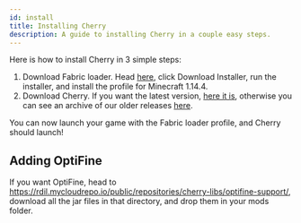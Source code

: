 ```yaml
---
id: install
title: Installing Cherry
description: A guide to installing Cherry in a couple easy steps.
---
```


Here is how to install Cherry in 3 simple steps:

1. Download Fabric loader. Head [here](https://fabricmc.net/use), click Download Installer, run the installer, and install the profile for Minecraft 1.14.4.
2. Download Cherry. If you want the latest version, [here it is](https://rdil.mycloudrepo.io/public/repositories/cherry-libs/CherryClient-1.0.0.jar), otherwise you can see an archive of our older releases [here](./releases).

You can now launch your game with the Fabric loader profile, and Cherry should launch!

## Adding OptiFine

If you want OptiFine, head to https://rdil.mycloudrepo.io/public/repositories/cherry-libs/optifine-support/, download all the jar files in that directory, and drop them in your mods folder.
